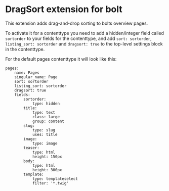 # DragSort extension for bolt

This extension adds drag-and-drop sorting to bolts overview pages.

To activate it for a contenttype you need to add a hidden/integer field called `sortorder` to your fields for the contenttype, and add `sort: sortorder`, `listing_sort: sortorder` and `dragsort: true` to the top-level settings block in the contenttype.

For the default pages contenttype it will look like this:

```
pages:
    name: Pages
    singular_name: Page
    sort: sortorder
    listing_sort: sortorder
    dragsort: true
    fields:
        sortorder:
            type: hidden
        title:
            type: text
            class: large
            group: content
        slug:
            type: slug
            uses: title
        image:
            type: image
        teaser:
            type: html
            height: 150px
        body:
            type: html
            height: 300px
        template:
            type: templateselect
            filter: '*.twig'
```